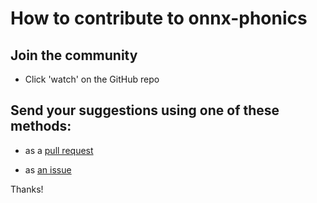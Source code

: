 # How to contribute to onnx-phonics

## Join the community

- Click 'watch' on the GitHub repo

## Send your suggestions using one of these methods:

- as a [pull request](https://github.com/yaleman/onnx-phonics/pulls)

- as [an issue](https://github.com/yaleman/onnx-phonics/issues/new)

Thanks!